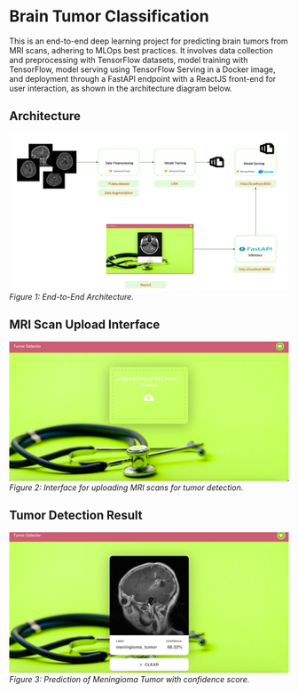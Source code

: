 # Brain Tumor Classification
This is an end-to-end deep learning project for predicting brain tumors from MRI scans, adhering to MLOps best practices. It involves data collection and preprocessing with TensorFlow datasets, model training with TensorFlow, model serving using TensorFlow Serving in a Docker image, and deployment through a FastAPI endpoint with a ReactJS front-end for user interaction, as shown in the architecture diagram below.

## Architecture
![End-to-End Architecture](Project%20Images/arch.png)
*Figure 1: End-to-End Architecture.*

## MRI Scan Upload Interface
![MRI Scan Upload Interface](Project%20Images/pg1.png)
*Figure 2: Interface for uploading MRI scans for tumor detection.*

## Tumor Detection Result
![Tumor Detection Result](Project%20Images/pg2.png)
*Figure 3: Prediction of Meningioma Tumor with confidence score.*
